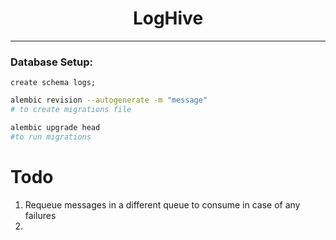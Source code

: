 <h1 align="center">LogHive</h1>
<hr> 


### Database Setup:
```postgresql
create schema logs;
```


```bash
alembic revision --autogenerate -m "message"
# to create migrations file 

alembic upgrade head
#to run migrations
```


# Todo 
1. Requeue messages in a different queue to consume in case of any failures
2. 